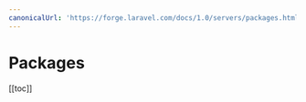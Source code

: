 ```yaml
---
canonicalUrl: 'https://forge.laravel.com/docs/1.0/servers/packages.html'
---
```

# Packages

[[toc]]